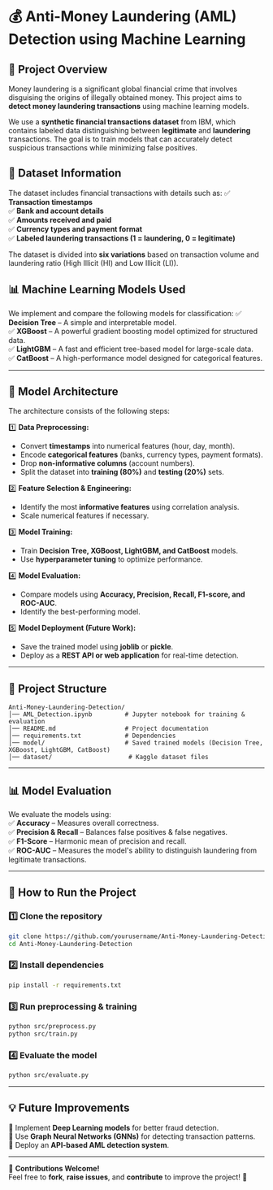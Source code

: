 # 💰 Anti-Money Laundering (AML) Detection using Machine Learning

## 📌 Project Overview
Money laundering is a significant global financial crime that involves disguising the origins of illegally obtained money. This project aims to **detect money laundering transactions** using machine learning models.

We use a **synthetic financial transactions dataset** from IBM, which contains labeled data distinguishing between **legitimate** and **laundering** transactions. The goal is to train models that can accurately detect suspicious transactions while minimizing false positives.

## 📂 Dataset Information
The dataset includes financial transactions with details such as:
✅ **Transaction timestamps**  
✅ **Bank and account details**  
✅ **Amounts received and paid**  
✅ **Currency types and payment format**  
✅ **Labeled laundering transactions (1 = laundering, 0 = legitimate)**  

The dataset is divided into **six variations** based on transaction volume and laundering ratio (High Illicit (HI) and Low Illicit (LI)).

## 📊 Machine Learning Models Used
We implement and compare the following models for classification:
✅ **Decision Tree** – A simple and interpretable model.  
✅ **XGBoost** – A powerful gradient boosting model optimized for structured data.  
✅ **LightGBM** – A fast and efficient tree-based model for large-scale data.  
✅ **CatBoost** – A high-performance model designed for categorical features.  

---

## 🧠 Model Architecture
The architecture consists of the following steps:

1️⃣ **Data Preprocessing:**  
   - Convert **timestamps** into numerical features (hour, day, month).  
   - Encode **categorical features** (banks, currency types, payment formats).  
   - Drop **non-informative columns** (account numbers).  
   - Split the dataset into **training (80%)** and **testing (20%)** sets.  

2️⃣ **Feature Selection & Engineering:**  
   - Identify the most **informative features** using correlation analysis.  
   - Scale numerical features if necessary.  

3️⃣ **Model Training:**  
   - Train **Decision Tree, XGBoost, LightGBM, and CatBoost** models.  
   - Use **hyperparameter tuning** to optimize performance.  

4️⃣ **Model Evaluation:**  
   - Compare models using **Accuracy, Precision, Recall, F1-score, and ROC-AUC**.  
   - Identify the best-performing model.  

5️⃣ **Model Deployment (Future Work):**  
   - Save the trained model using **joblib** or **pickle**.  
   - Deploy as a **REST API or web application** for real-time detection.  

---

## 📌 Project Structure
```
Anti-Money-Laundering-Detection/
│── AML_Detection.ipynb         # Jupyter notebook for training & evaluation
│── README.md                   # Project documentation
│── requirements.txt            # Dependencies
│── model/                      # Saved trained models (Decision Tree, XGBoost, LightGBM, CatBoost)
│── dataset/                     # Kaggle dataset files
```

---

## 📊 Model Evaluation
We evaluate the models using:  
✅ **Accuracy** – Measures overall correctness.  
✅ **Precision & Recall** – Balances false positives & false negatives.  
✅ **F1-Score** – Harmonic mean of precision and recall.  
✅ **ROC-AUC** – Measures the model's ability to distinguish laundering from legitimate transactions.  

---

## 🚀 How to Run the Project
### 1️⃣ Clone the repository  
```bash
git clone https://github.com/yourusername/Anti-Money-Laundering-Detection.git
cd Anti-Money-Laundering-Detection
```
### 2️⃣ Install dependencies  
```bash
pip install -r requirements.txt
```
### 3️⃣ Run preprocessing & training  
```bash
python src/preprocess.py  
python src/train.py  
```
### 4️⃣ Evaluate the model  
```bash
python src/evaluate.py  
```

---

## 💡 Future Improvements
🔹 Implement **Deep Learning models** for better fraud detection.  
🔹 Use **Graph Neural Networks (GNNs)** for detecting transaction patterns.  
🔹 Deploy an **API-based AML detection system**.  

---

📢 **Contributions Welcome!**  
Feel free to **fork**, **raise issues**, and **contribute** to improve the project! 🚀  
